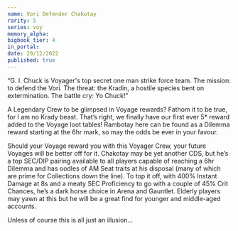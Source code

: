 ```yaml
---
name: Vori Defender Chakotay
rarity: 5
series: voy
memory_alpha:
bigbook_tier: 4
in_portal:
date: 29/12/2022
published: true
---
```


“G. I. Chuck is Voyager's top secret one man strike force team. The mission: to defend the Vori. The threat: the Kradin, a hostile species bent on extermination. The battle cry: Yo Chuck!"

A Legendary Crew to be glimpsed in Voyage rewards? Fathom it to be true, for I am no Krady beast. That’s right, we finally have our first ever 5* reward added to the Voyage loot tables! Rambotay here can be found as a Dilemma reward starting at the 6hr mark, so may the odds be ever in your favour.

Should your Voyage reward you with this Voyager Crew, your future Voyages will be better off for it. Chakotay may be yet another CDS, but he’s a top SEC/DIP pairing available to all players capable of reaching a 6hr Dilemma and has oodles of AM Seat traits at his disposal (many of which are prime for Collections down the line). To top it off, with 400% Instant Damage at 8s and a meaty SEC Proficiency to go with a couple of 45% Crit Chances, he’s a dark horse choice in Arena and Gauntlet. Elderly players may yawn at this but he will be a great find for younger and middle-aged accounts.

Unless of course this is all just an illusion…
